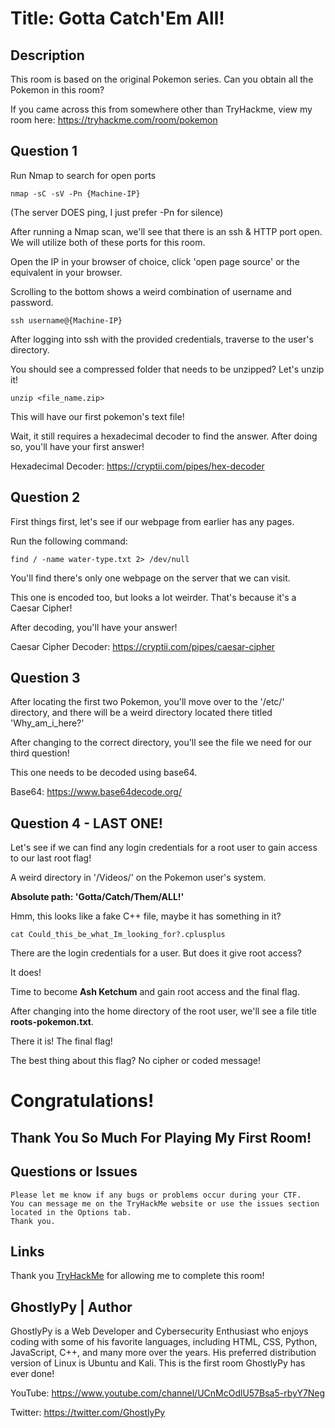 # Title: Gotta Catch'Em All!

## Description

This room is based on the original Pokemon series. Can you obtain all the Pokemon in this room?

If you came across this from somewhere other than TryHackme, view my room here: https://tryhackme.com/room/pokemon


## Question 1

Run Nmap to search for open ports

```
nmap -sC -sV -Pn {Machine-IP}
```
(The server DOES ping, I just prefer -Pn for silence)


After running a Nmap scan, we'll see that there is an ssh & HTTP port open. We will utilize both of these ports for this room.

Open the IP in your browser of choice, click 'open page source' or the equivalent in your browser.

Scrolling to the bottom shows a weird combination of username and password.

```
ssh username@{Machine-IP}
```

After logging into ssh with the provided credentials, traverse to the user's directory.

You should see a compressed folder that needs to be unzipped? Let's unzip it!

```
unzip <file_name.zip>
```

This will have our first pokemon's text file!

Wait, it still requires a hexadecimal decoder to find the answer. After doing so, you'll have your first answer!

Hexadecimal Decoder: https://cryptii.com/pipes/hex-decoder


## Question 2

First things first, let's see if our webpage from earlier has any pages.

Run the following command:

```
find / -name water-type.txt 2> /dev/null
```

You'll find there's only one webpage on the server that we can visit.

This one is encoded too, but looks a lot weirder. That's because it's a Caesar Cipher!

After decoding, you'll have your answer!

Caesar Cipher Decoder: https://cryptii.com/pipes/caesar-cipher


## Question 3

After locating the first two Pokemon, you'll move over to the '/etc/' directory, and there will be a weird directory located there titled 'Why_am_i_here?'

After changing to the correct directory, you'll see the file we need for our third question!

This one needs to be decoded using base64.

Base64: https://www.base64decode.org/


## Question 4 - LAST ONE!

Let's see if we can find any login credentials for a root user to gain access to our last root flag!

A weird directory in '/Videos/' on the Pokemon user's system.

**Absolute path: 'Gotta/Catch/Them/ALL!'**

Hmm, this looks like a fake C++ file, maybe it has something in it?

```
cat Could_this_be_what_Im_looking_for?.cplusplus
```

There are the login credentials for a user. But does it give root access?

It does!

Time to become **Ash Ketchum** and gain root access and the final flag.

After changing into the home directory of the root user, we'll see a file title **roots-pokemon.txt**.

There it is! The final flag!

The best thing about this flag? No cipher or coded message!

# Congratulations!


## Thank You So Much For Playing My First Room!


## Questions or Issues
```
Please let me know if any bugs or problems occur during your CTF.
You can message me on the TryHackMe website or use the issues section located in the Options tab.
Thank you.
```

## Links

Thank you [TryHackMe](https://tryhackme.com) for allowing me to complete this room!

## GhostlyPy | Author

GhostlyPy is a Web Developer and Cybersecurity Enthusiast who enjoys coding with some of his favorite languages, including HTML, CSS, Python, JavaScript, C++, and many more over the years. His preferred distribution version of Linux is Ubuntu and Kali. This is the first room GhostlyPy has ever done!

YouTube: https://www.youtube.com/channel/UCnMcOdlU57Bsa5-rbyY7Neg

Twitter: https://twitter.com/GhostlyPy
